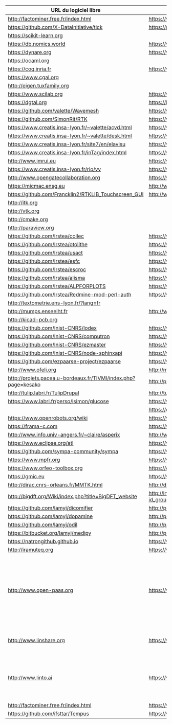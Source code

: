 | URL du logiciel libre                                            | URL du labo contributeur principal                                        | Contexte                                                                                                                                                                |
|------------------------------------------------------------------|---------------------------------------------------------------------------|-------------------------------------------------------------------------------------------------------------------------------------------------------------------------|
| <http://factominer.free.fr/index.html>                           | <https://www.agrocampus-ouest.fr>                                         |                                                                                                                                                                         |
| <https://github.com/X-DataInitiative/tick>                       | <https://portail.polytechnique.edu/datascience/fr>                        |                                                                                                                                                                         |
| <https://scikit-learn.org>                                       |                                                                           |                                                                                                                                                                         |
| <https://db.nomics.world>                                        | <https://www.cepremap.fr>                                                 |                                                                                                                                                                         |
| <https://dynare.org>                                             | <https://www.cepremap.fr>                                                 |                                                                                                                                                                         |
| <https://ocaml.org>                                              |                                                                           |                                                                                                                                                                         |
| <https://coq.inria.fr>                                           | <https://www.inria.fr>                                                    |                                                                                                                                                                         |
| <https://www.cgal.org>                                           |                                                                           |                                                                                                                                                                         |
| <http://eigen.tuxfamily.org>                                     |                                                                           |                                                                                                                                                                         |
| <https://www.scilab.org>                                         | <https://www.inria.fr> (début)                                            |                                                                                                                                                                         |
| <https://dgtal.org>                                              | <https://liris.cnrs.fr>                                                   |                                                                                                                                                                         |
| <https://github.com/valette/Wavemesh>                            | <https://www.creatis.insa-lyon.fr>                                        |                                                                                                                                                                         |
| <https://github.com/SimonRit/RTK>                                | <https://www.creatis.insa-lyon.fr>                                        |                                                                                                                                                                         |
| <https://www.creatis.insa-lyon.fr/~valette/acvd.html>            | <https://www.creatis.insa-lyon.fr>                                        |                                                                                                                                                                         |
| <https://www.creatis.insa-lyon.fr/~valette/desk.html>            | <https://www.creatis.insa-lyon.fr>                                        |                                                                                                                                                                         |
| <https://www.creatis.insa-lyon.fr/site7/en/elavisu>              | <https://www.creatis.insa-lyon.fr>                                        |                                                                                                                                                                         |
| <https://www.creatis.insa-lyon.fr/inTag/index.html>              | <https://www.creatis.insa-lyon.fr>                                        |                                                                                                                                                                         |
| <http://www.jmrui.eu>                                            | <https://www.creatis.insa-lyon.fr>                                        |                                                                                                                                                                         |
| <https://www.creatis.insa-lyon.fr/rio/vv>                        | <https://www.creatis.insa-lyon.fr>                                        |                                                                                                                                                                         |
| <http://www.opengatecollaboration.org>                           | <https://www.creatis.insa-lyon.fr>                                        |                                                                                                                                                                         |
| <https://micmac.ensg.eu>                                         | <http://www.ensg.eu>                                                      |                                                                                                                                                                         |
| <https://github.com/Francklin2/RTKLIB_Touchscreen_GUI>           | <http://www.ensg.eu>                                                      |                                                                                                                                                                         |
| <http://itk.org>                                                 |                                                                           |                                                                                                                                                                         |
| <http://vtk.org>                                                 |                                                                           |                                                                                                                                                                         |
| <http://cmake.org>                                               |                                                                           |                                                                                                                                                                         |
| <http://paraview.org>                                            |                                                                           |                                                                                                                                                                         |
| <https://github.com/Irstea/collec>                               | <https://www.irstea.fr>                                                   |                                                                                                                                                                         |
| <https://github.com/Irstea/otolithe>                             | <https://www.irstea.fr>                                                   |                                                                                                                                                                         |
| <https://github.com/Irstea/usact>                                | <https://www.irstea.fr>                                                   |                                                                                                                                                                         |
| <https://github.com/Irstea/esfc>                                 | <https://www.irstea.fr>                                                   |                                                                                                                                                                         |
| <https://github.com/Irstea/escroc>                               | <https://www.irstea.fr>                                                   |                                                                                                                                                                         |
| <https://github.com/Irstea/alisma>                               | <https://www.irstea.fr>                                                   |                                                                                                                                                                         |
| <https://github.com/Irstea/ALPFORPLOTS>                          | <https://www.irstea.fr>                                                   |                                                                                                                                                                         |
| <https://github.com/Irstea/Redmine-mod-perl-auth>                | <https://www.irstea.fr>                                                   |                                                                                                                                                                         |
| <http://textometrie.ens-lyon.fr/?lang=fr>                        |                                                                           |                                                                                                                                                                         |
| <http://mumps.enseeiht.fr>                                       | <http://www.enseeiht.fr>                                                  |                                                                                                                                                                         |
| <http://kicad-pcb.org>                                           |                                                                           |                                                                                                                                                                         |
| <https://github.com/Inist-CNRS/lodex>                            | <https://www.inist.fr>                                                    |                                                                                                                                                                         |
| <https://github.com/Inist-CNRS/computron>                        | <https://www.inist.fr>                                                    |                                                                                                                                                                         |
| <https://github.com/Inist-CNRS/ezmaster>                         | <https://www.inist.fr>                                                    |                                                                                                                                                                         |
| <https://github.com/Inist-CNRS/node-sphinxapi>                   | <https://www.inist.fr>                                                    |                                                                                                                                                                         |
| <https://github.com/ezpaarse-project/ezpaarse>                   | <https://www.inist.fr>                                                    |                                                                                                                                                                         |
| <http://www.ofeli.org>                                           | <http://math.univ-bpclermont.fr>                                          |                                                                                                                                                                         |
| <http://projets.pacea.u-bordeaux.fr/TIVMI/index.php?page=kesako> | <http://projets.pacea.u-bordeaux.fr/TIVMI>                                |                                                                                                                                                                         |
| <http://tulip.labri.fr/TulipDrupal>                              | <http://tulip.labri.fr>                                                   |                                                                                                                                                                         |
| <https://www.labri.fr/perso/lsimon/glucose>                      | <https://www.labri.fr>                                                    |                                                                                                                                                                         |
|                                                                  | <https://github.com/CNRS-DSI-Dev>                                         |                                                                                                                                                                         |
| <https://www.openrobots.org/wiki>                                | <https://www.laas.fr>                                                     |                                                                                                                                                                         |
| <https://frama-c.com>                                            | <https://www.inria.fr>, <http://www-list.cea.fr>                          |                                                                                                                                                                         |
| <http://www.info.univ-angers.fr/~claire/asperix>                 | <http://www.info.univ-angers.fr>                                          |                                                                                                                                                                         |
| <https://www.eclipse.org/atl>                                    | <https://www.imt-atlantique.fr>                                           |                                                                                                                                                                         |
| <https://github.com/sympa-community/sympa>                       | <https://www.renater.fr>                                                  |                                                                                                                                                                         |
| <https://www.mpfr.org>                                           | <https://www.inria.fr>                                                    |                                                                                                                                                                         |
| <https://www.orfeo-toolbox.org>                                  | <https://cnes.fr>                                                         |                                                                                                                                                                         |
| <https://gmic.eu>                                                | <https://www.ensicaen.fr>                                                 |                                                                                                                                                                         |
| <http://dirac.cnrs-orleans.fr/MMTK.html>                         | <http://dirac.cnrs-orleans.fr>                                            |                                                                                                                                                                         |
| <http://bigdft.org/Wiki/index.php?title=BigDFT_website>          | <http://inac.cea.fr/Phocea/Vie_des_labos/Ast/ast_groupe.php?id_groupe=12> |                                                                                                                                                                         |
| <https://github.com/lamyj/dicomifier>                            | <http://plateforme.icube.unistra.fr>                                      |                                                                                                                                                                         |
| <https://github.com/lamyj/dopamine>                              | <http://plateforme.icube.unistra.fr>                                      |                                                                                                                                                                         |
| <https://github.com/lamyj/odil>                                  | <http://plateforme.icube.unistra.fr>                                      |                                                                                                                                                                         |
| <https://bitbucket.org/lamyj/medipy>                             | <http://plateforme.icube.unistra.fr>                                      |                                                                                                                                                                         |
| <https://natrongithub.github.io>                                 | <https://www.inria.fr>                                                    |                                                                                                                                                                         |
| <http://iramuteq.org>                                            | <https://www.lerass.com>                                                  |                                                                                                                                                                         |
| <http://www.open-paas.org>                                       | <https://www.lix.polytechnique.fr>                                        | Pilotage commun d'un PhD sur algorithme de résumé automatique depuis 2016, NLU/NLP<br> <http://www.loria.fr/fr> Equipe Coast depuis 2013 : sécurité, infrastructure P2P |
| <http://www.linshare.org>                                        | <https://www.inserm.fr>                                                   | Co créateur initial en 2007, expressions des features                                                                                                                   |
| <http://www.linto.ai>                                            | <https://www.irit.fr/recherches/SAMOVA/pagelinto.html>                    | Equipe SAMoVA de l'IRIT depuis 2018<br>Traitement de l'acquisition sonore, reconnaissance et traitement du langage                                                      |
| <http://factominer.free.fr/index.html>                           | <https://www.agrocampus-ouest.fr>                                         |                                                                                                                                                                         |
| <https://github.com/ifsttar/Tempus>                              | <https://www.ifsttar.fr/accueil>                                          |                                                                                                                                                                         |

